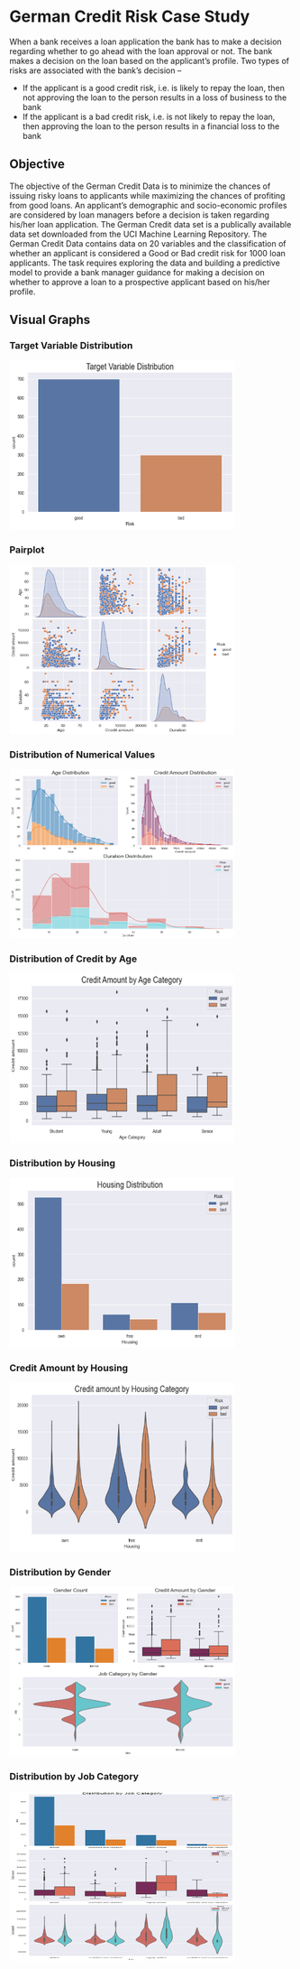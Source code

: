 # German Credit Risk Case Study

When a bank receives a loan application the bank has to make a decision regarding whether to go ahead with the loan approval or not. The bank makes a decision on the loan based on the applicant’s profile. Two types of risks are associated with the bank’s decision –
- If the applicant is a good credit risk, i.e. is likely to repay the loan, then not approving the loan to the person results in a loss of business to the bank
- If the applicant is a bad credit risk, i.e. is not likely to repay the loan, then approving the loan to the person results in a financial loss to the bank

## Objective
The objective of the German Credit Data is to minimize the chances of issuing risky loans to applicants while maximizing the chances of profiting from good loans. An applicant’s demographic and socio-economic profiles are considered by loan managers before a decision is taken regarding his/her loan application.
The German Credit data set is a publically available data set downloaded from the UCI Machine Learning Repository. The German Credit Data contains data on 20 variables and the classification of whether an applicant is considered a Good or Bad credit risk for 1000 loan applicants. The task requires exploring the data and building a predictive model to provide a bank manager guidance for making a decision on whether to approve a loan to a prospective applicant based on his/her profile.

## Visual Graphs
### Target Variable Distribution
<img src="graphs/target_variable_distribution.png" alt="alt text" width="400" height="300">

### Pairplot 
<img src="graphs/pairplot.png" alt="alt text" width="400" height="300">

### Distribution of Numerical Values
<img src="graphs/age_credit_duration_distribution.png" alt="alt text" width="400" height="300">

### Distribution of Credit by Age
<img src="graphs/credit_by_age.png" alt="alt text" width="400" height="300">

### Distribution by Housing
<img src="graphs/housing_distribution.png" alt="alt text" width="400" height="300">

### Credit Amount by Housing
<img src="graphs/credit_by_housing.png" alt="alt text" width="400" height="300">

### Distribution by Gender
<img src="graphs/gender_distribution.png" alt="alt text" width="400" height="300">

### Distribution by Job Category
<img src="graphs/distribution_by_job.png" alt="alt text" width="400" height="300">
